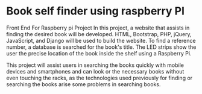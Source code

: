 # Book self finder using raspberry PI

Front End For Raspberry pi Project
In this project, a website that assists in finding the desired book will be developed. HTML, Bootstrap, PHP, jQuery, JavaScript, and Django will be used to build the website. To find a reference number, a database is searched for the book's title. The LED strips show the user the precise location of the book inside the shelf using a Raspberry Pi.

This project will assist users in searching the books quickly with mobile devices and smartphones and can look or the necessary books without even touching the racks, as the technologies used previously for finding or searching the books arise some problems in searching books.
